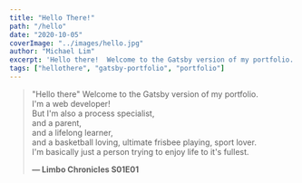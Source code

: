 ```yaml
---
title: "Hello There!"
path: "/hello"
date: "2020-10-05"
coverImage: "../images/hello.jpg"
author: "Michael Lim"
excerpt: 'Hello there!  Welcome to the Gatsby version of my portfolio.'
tags: ["hellothere", "gatsby-portfolio", "portfolio"]
---
```


> "Hello there" Welcome to the Gatsby version of my portfolio.\
> I'm a web developer!\
> But I'm also a process specialist,\
> and a parent,\
> and a lifelong learner,\
> and a basketball loving, ultimate frisbee playing, sport lover.\
> I'm basically just a person trying to enjoy life to it's fullest.
>
> **— Limbo Chronicles S01E01**
